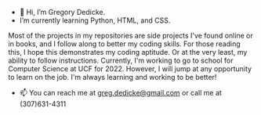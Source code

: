 - 👋 Hi, I’m Gregory Dedicke. 
- I’m currently learning Python, HTML, and CSS.

Most of the projects in my repositories are side projects I've found online or in books, and I follow along to better my coding skills. For those reading this, I hope this demonstrates my coding aptitude. Or at the very least, my ability to follow instructions. Currently, I'm working to go to school for Computer Science at UCF for 2022. However, I will jump at any opportunity to learn on the job. I'm always learning and working to be better!

- 📫 You can reach me at greg.dedicke@gmail.com or call me at (307)631-4311

<!---
Renegade1911/Renegade1911 is a ✨ special ✨ repository because its `README.md` (this file) appears on your GitHub profile.
You can click the Preview link to take a look at your changes.
--->
